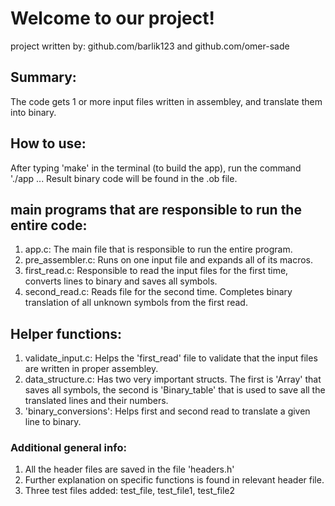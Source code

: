 # Welcome to our project!

project written by: github.com/barlik123 and github.com/omer-sade

## Summary: 
The code gets 1 or more input files written in assembley, and translate them into binary. 

## How to use: 
After typing 'make' in the terminal (to build the app), run the command './app <filename1> <filename2> ...
Result binary code will be found in the <filname>.ob file.

## main programs that are responsible to run the entire code:

1. app.c: The main file that is responsible to run the entire program.
2. pre_assembler.c: Runs on one input file and expands all of its macros.
3. first_read.c: Responsible to read the input files for the first time, converts lines to binary and saves all symbols.
4. second_read.c: Reads file for the second time. Completes binary translation of all unknown symbols from the first read.

## Helper functions:
1. validate_input.c: Helps the 'first_read' file to validate that the input files are written in proper assembley.
2. data_structure.c: Has two very important structs. The first is 'Array' that saves all symbols, the second is 'Binary_table' that is used to save all the translated lines and their numbers.
3. 'binary_conversions': Helps first and second read to translate a given line to binary.
 
### Additional general info:
1. All the header files are saved in the file 'headers.h'
2. Further explanation on specific functions is found in relevant header file.
3. Three test files added: test_file, test_file1, test_file2
